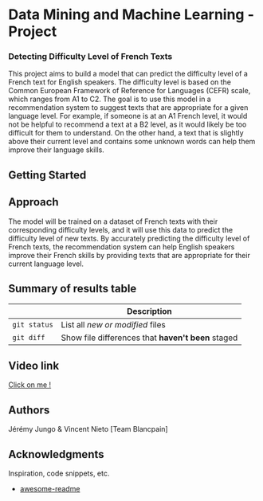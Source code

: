 # Data Mining and Machine Learning - Project
### Detecting Difficulty Level of French Texts
This project aims to build a model that can predict the difficulty level of a French text for English speakers. The difficulty level is based on the Common European Framework of Reference for Languages (CEFR) scale, which ranges from A1 to C2. The goal is to use this model in a recommendation system to suggest texts that are appropriate for a given language level. For example, if someone is at an A1 French level, it would not be helpful to recommend a text at a B2 level, as it would likely be too difficult for them to understand. On the other hand, a text that is slightly above their current level and contains some unknown words can help them improve their language skills. 

## Getting Started

## Approach
The model will be trained on a dataset of French texts with their corresponding difficulty levels, and it will use this data to predict the difficulty level of new texts. By accurately predicting the difficulty level of French texts, the recommendation system can help English speakers improve their French skills by providing texts that are appropriate for their current language level.


## Summary of results table
|  | Description |
| --- | --- |
| `git status` | List all *new or modified* files |
| `git diff` | Show file differences that **haven't been** staged |

## Video link
[Click on me !](https://github.com/matiassingers/awesome-readme)

## Authors
Jérémy Jungo & Vincent Nieto [Team Blancpain]

## Acknowledgments

Inspiration, code snippets, etc.
* [awesome-readme](https://github.com/matiassingers/awesome-readme)
